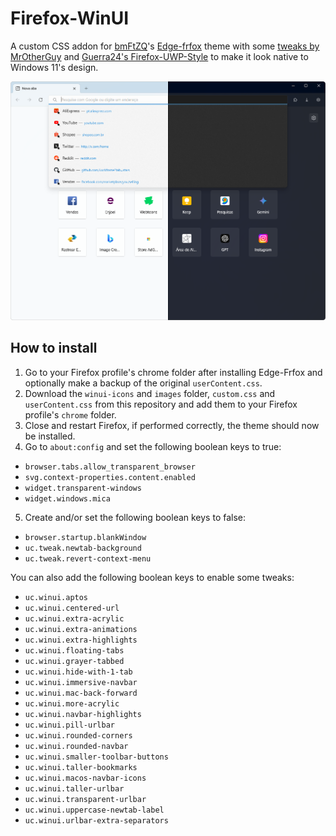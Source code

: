 # Firefox-WinUI
A custom CSS addon for [bmFtZQ](https://github.com/bmFtZQ)'s [Edge-frfox](https://github.com/bmFtZQ/Edge-FrFox) theme with some [tweaks by MrOtherGuy](https://github.com/MrOtherGuy/firefox-csshacks) and [Guerra24's Firefox-UWP-Style](https://github.com/Guerra24/Firefox-UWP-Style) to make it look native to Windows 11's design.

<!-- Use <img> element to set a maximum width. -->
<img src="screenshots/WinUI-Firefox.png" alt="WinUi-Firefox theme screenshot">

## How to install
1. Go to your Firefox profile's chrome folder after installing Edge-Frfox and optionally make a backup of the original `userContent.css`.
2. Download the `winui-icons` and `images` folder, `custom.css` and `userContent.css` from this repository and add them to your Firefox profile's `chrome` folder.
3. Close and restart Firefox, if performed correctly, the theme should now be installed.
4. Go to `about:config` and set the following boolean keys to true:
* `browser.tabs.allow_transparent_browser`
* `svg.context-properties.content.enabled`
* `widget.transparent-windows`
* `widget.windows.mica`
5. Create and/or set the following boolean keys to false:
* `browser.startup.blankWindow`
* `uc.tweak.newtab-background`
* `uc.tweak.revert-context-menu`

You can also add the following boolean keys to enable some tweaks:
* `uc.winui.aptos`
* `uc.winui.centered-url`
* `uc.winui.extra-acrylic`
* `uc.winui.extra-animations`
* `uc.winui.extra-highlights`
* `uc.winui.floating-tabs`
* `uc.winui.grayer-tabbed`
* `uc.winui.hide-with-1-tab`
* `uc.winui.immersive-navbar`
* `uc.winui.mac-back-forward`
* `uc.winui.more-acrylic`
* `uc.winui.navbar-highlights`
* `uc.winui.pill-urlbar`
* `uc.winui.rounded-corners`
* `uc.winui.rounded-navbar`
* `uc.winui.smaller-toolbar-buttons`
* `uc.winui.taller-bookmarks`
* `uc.winui.macos-navbar-icons`
* `uc.winui.taller-urlbar`
* `uc.winui.transparent-urlbar`
* `uc.winui.uppercase-newtab-label`
* `uc.winui.urlbar-extra-separators`
